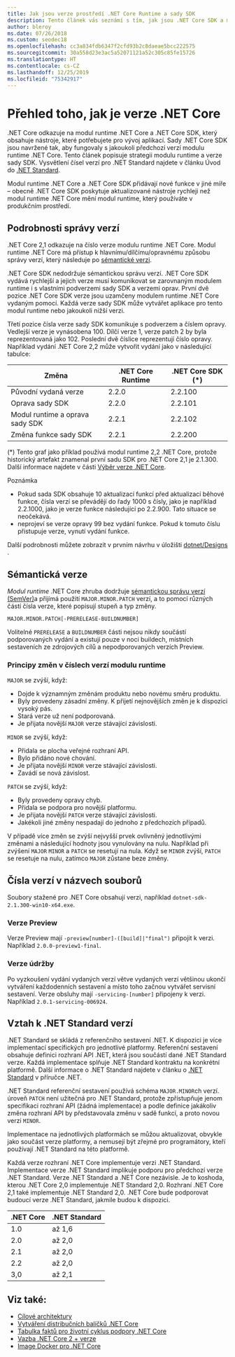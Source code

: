 ```yaml
---
title: Jak jsou verze prostředí .NET Core Runtime a sady SDK
description: Tento článek vás seznámí s tím, jak jsou .NET Core SDK a modul runtime ve verzi (podobně jako sémantická Správa verzí).
author: bleroy
ms.date: 07/26/2018
ms.custom: seodec18
ms.openlocfilehash: cc3a834fdb6347f2cfd93b2c8daeae5bcc222575
ms.sourcegitcommit: 30a558d23e3ac5a52071121a52c305c85fe15726
ms.translationtype: HT
ms.contentlocale: cs-CZ
ms.lasthandoff: 12/25/2019
ms.locfileid: "75342917"
---
```

# <a name="overview-of-how-net-core-is-versioned"></a>Přehled toho, jak je verze .NET Core

.NET Core odkazuje na modul runtime .NET Core a .NET Core SDK, který obsahuje nástroje, které potřebujete pro vývoj aplikací. Sady .NET Core SDK jsou navržené tak, aby fungovaly s jakoukoli předchozí verzí modulu runtime .NET Core. Tento článek popisuje strategii modulu runtime a verze sady SDK. Vysvětlení čísel verzí pro .NET Standard najdete v článku Úvod do [.NET Standard](../../standard/net-standard.md#net-implementation-support).

Modul runtime .NET Core a .NET Core SDK přidávají nové funkce v jiné míře – obecně .NET Core SDK poskytuje aktualizované nástroje rychleji než modul runtime .NET Core mění modul runtime, který používáte v produkčním prostředí.

## <a name="versioning-details"></a>Podrobnosti správy verzí

.NET Core 2,1 odkazuje na číslo verze modulu runtime .NET Core. Modul runtime .NET Core má přístup k hlavnímu/dílčímu/opravnému způsobu správy verzí, který následuje po [sémantické verzi](#semantic-versioning).

.NET Core SDK nedodržuje sémantickou správu verzí. .NET Core SDK vydává rychlejší a jejich verze musí komunikovat se zarovnaným modulem runtime i s vlastními podverzemi sady SDK a verzemi oprav. První dvě pozice .NET Core SDK verze jsou uzamčeny modulem runtime .NET Core vydaným pomocí. Každá verze sady SDK může vytvářet aplikace pro tento modul runtime nebo jakoukoli nižší verzi.

Třetí pozice čísla verze sady SDK komunikuje s podverzem a číslem opravy. Vedlejší verze je vynásobena 100. Dílčí verze 1, verze patch 2 by byla reprezentovaná jako 102. Poslední dvě číslice reprezentují číslo opravy. Například vydání .NET Core 2,2 může vytvořit vydání jako v následující tabulce:

| Změna                | .NET Core Runtime | .NET Core SDK (*) |
|-----------------------|-------------------|-------------------|
| Původní vydaná verze       | 2.2.0             | 2.2.100           |
| Oprava sady SDK             | 2.2.0             | 2.2.101           |
| Modul runtime a oprava sady SDK | 2.2.1             | 2.2.102           |
| Změna funkce sady SDK    | 2.2.1             | 2.2.200           |

(\*) Tento graf jako příklad používá modul runtime 2,2 .NET Core, protože historický artefakt znamenal první sadu SDK pro .NET Core 2,1 je 2.1.300. Další informace najdete v části [Výběr verze .NET Core](selection.md).

Poznámka

- Pokud sada SDK obsahuje 10 aktualizací funkcí před aktualizací běhové funkce, čísla verzí se převádějí do řady 1000 s čísly, jako je například 2.2.1000, jako je verze funkce následující po 2.2.900. Tato situace se neočekává.
- neprojeví se verze opravy 99 bez vydání funkce. Pokud k tomuto číslu přistupuje verze, vynutí vydání funkce.

Další podrobnosti můžete zobrazit v prvním návrhu v úložišti [dotnet/Designs](https://github.com/dotnet/designs/pull/29) .

## <a name="semantic-versioning"></a>Sémantická verze

*Modul runtime* .NET Core zhruba dodržuje [sémantickou správu verzí (SemVer)](https://semver.org/)a přijímá použití `MAJOR.MINOR.PATCH` verzí, a to pomocí různých částí čísla verze, které popisují stupeň a typ změny.

```
MAJOR.MINOR.PATCH[-PRERELEASE-BUILDNUMBER]
```

Volitelné `PRERELEASE` a `BUILDNUMBER` části nejsou nikdy součástí podporovaných vydání a existují pouze v noci buildech, místních sestaveních ze zdrojových cílů a nepodporovaných verzích Preview.

### <a name="understand-runtime-version-number-changes"></a>Principy změn v číslech verzí modulu runtime

`MAJOR` se zvýší, když:

- Dojde k významným změnám produktu nebo novému směru produktu.
- Byly provedeny zásadní změny. K přijetí nejnovějších změn je k dispozici vysoký pás.
- Stará verze už není podporovaná.
- Je přijata novější `MAJOR` verze stávající závislosti.

`MINOR` se zvýší, když:

- Přidala se plocha veřejné rozhraní API.
- Bylo přidáno nové chování.
- Je přijata novější `MINOR` verze stávající závislosti.
- Zavádí se nová závislost.

`PATCH` se zvýší, když:

- Byly provedeny opravy chyb.
- Přidala se podpora pro novější platformu.
- Je přijata novější `PATCH` verze stávající závislosti.
- Jakékoli jiné změny nespadají do jednoho z předchozích případů.

V případě více změn se zvýší nejvyšší prvek ovlivněný jednotlivými změnami a následující hodnoty jsou vynulovány na nulu. Například při zvýšení `MAJOR` `MINOR` a `PATCH` se resetují na nula. Když se `MINOR` zvýší, `PATCH` se resetuje na nulu, zatímco `MAJOR` zůstane beze změny.

## <a name="version-numbers-in-file-names"></a>Čísla verzí v názvech souborů

Soubory stažené pro .NET Core obsahují verzi, například `dotnet-sdk-2.1.300-win10-x64.exe`.

### <a name="preview-versions"></a>Verze Preview

Verze Preview mají `-preview[number]-([build]|"final")` připojit k verzi. Například `2.0.0-preview1-final`.

### <a name="servicing-versions"></a>Verze údržby

Po vyzkoušení vydání vydaných verzí větve vydaných verzí většinou ukončí vytváření každodenních sestavení a místo toho začnou vytvářet servisní sestavení. Verze obsluhy mají `-servicing-[number]` připojeny k verzi. Například `2.0.1-servicing-006924`.

## <a name="relationship-to-net-standard-versions"></a>Vztah k .NET Standard verzí

.NET Standard se skládá z referenčního sestavení .NET. K dispozici je více implementací specifických pro jednotlivé platformy. Referenční sestavení obsahuje definici rozhraní API .NET, která jsou součástí dané .NET Standard verze. Každá implementace splňuje .NET Standard kontraktu na konkrétní platformě. Další informace o .NET Standard najdete v článku o [.NET Standard](../../standard/net-standard.md) v příručce .NET.

.NET Standard referenční sestavení používá schéma `MAJOR.MINOR`ch verzí. úroveň `PATCH` není užitečná pro .NET Standard, protože zpřístupňuje jenom specifikaci rozhraní API (žádná implementace) a podle definice jakákoliv změna rozhraní API by představovala změnu v sadě funkcí, a proto novou verzi `MINOR`.

Implementace na jednotlivých platformách se můžou aktualizovat, obvykle jako součást verze platformy, a nemusejí být zřejmé pro programátory, kteří používají .NET Standard na této platformě.

Každá verze rozhraní .NET Core implementuje verzi .NET Standard. Implementace verze .NET Standard implikuje podporu pro předchozí verze .NET Standard. Verze .NET Standard a .NET Core nezávisle. Je to koshoda, kterou .NET Core 2,0 implementuje .NET Standard 2,0. Rozhraní .NET Core 2,1 také implementuje .NET Standard 2,0. .NET Core bude podporovat budoucí verze .NET Standard, jakmile budou k dispozici.

| .NET Core | .NET Standard |
|-----------|---------------|
| 1.0       | až 1,6     |
| 2.0       | až 2,0     |
| 2.1       | až 2,0     |
| 2.2       | až 2,0     |
| 3,0       | až 2,1     |

## <a name="see-also"></a>Viz také:

- [Cílové architektury](../../standard/frameworks.md)
- [Vytváření distribučních balíčků .NET Core](../build/distribution-packaging.md)
- [Tabulka faktů pro životní cyklus podpory .NET Core](https://dotnet.microsoft.com/platform/support/policy)
- [Vazba .NET Core 2 + verze](https://github.com/dotnet/designs/issues/3)
- [Image Docker pro .NET Core](https://hub.docker.com/_/microsoft-dotnet-core/)
